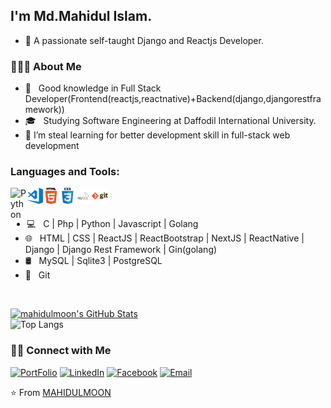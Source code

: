 <h2> I'm Md.Mahidul Islam.</h2>


- 🌱 A passionate self-taught Django and Reactjs Developer.

<!--
**mahidulmoon/mahidulmoon** is a ✨ _special_ ✨ repository because its `README.md` (this file) appears on your GitHub profile.

Here are some ideas to get you started:

- 🔭 I’m currently working on ...
- 🌱 I’m currently learning ...
- 👯 I’m looking to collaborate on ...
- 🤔 I’m looking for help with ...
- 💬 Ask me about ...
- 📫 How to reach me: ...
- 😄 Pronouns: ...
- ⚡ Fun fact: ...
-->

<h3> 👨🏻‍⚡ About Me </h3>

- 🌱 &nbsp; Good knowledge in Full Stack Developer(Frontend(reactjs,reactnative)+Backend(django,djangorestframework))
- 🎓 &nbsp; Studying Software Engineering at Daffodil International University.
- 🤔 I’m steal learning for better development skill in full-stack web development

<!--- 🌱 &nbsp; Learning more about Cloud Architecture and Systems Design. -->

### Languages and Tools:

<img align="left" alt="Python" width="26px" src="https://raw.githubusercontent.com/rhoit/mode-icons/dump/icons/python.png" />
<img align="left" alt="Visual Studio Code" width="26px" src="https://raw.githubusercontent.com/github/explore/80688e429a7d4ef2fca1e82350fe8e3517d3494d/topics/visual-studio-code/visual-studio-code.png" />
<img align="left" alt="HTML5" width="26px" src="https://raw.githubusercontent.com/github/explore/80688e429a7d4ef2fca1e82350fe8e3517d3494d/topics/html/html.png" />
<img align="left" alt="CSS3" width="26px" src="https://raw.githubusercontent.com/github/explore/80688e429a7d4ef2fca1e82350fe8e3517d3494d/topics/css/css.png" />
<img align="left" alt="MySQL" width="26px" src="https://raw.githubusercontent.com/github/explore/80688e429a7d4ef2fca1e82350fe8e3517d3494d/topics/mysql/mysql.png" />
<img align="left" alt="Git" width="26px" src="https://raw.githubusercontent.com/github/explore/80688e429a7d4ef2fca1e82350fe8e3517d3494d/topics/git/git.png" />

<br/>

<br/>



- 💻 &nbsp; C | Php | Python | Javascript | Golang
- 🌐 &nbsp; HTML | CSS | ReactJS | ReactBootstrap | NextJS | ReactNative | Django | Django Rest Framework | Gin(golang)
- 🛢 &nbsp; MySQL | Sqlite3 | PostgreSQL
- 🔧 &nbsp; Git 


<br />

[![mahidulmoon's GitHub Stats](https://github-readme-stats.vercel.app/api?username=mahidulmoon&show_icons=true)](https://github.com/mahidulmoon)
<br/>
![Top Langs](https://github-readme-stats.vercel.app/api/top-langs/?username=mahidulmoon&theme=tokyonight)

<h3> 🤝🏻 Connect with Me </h3>

<p align="left">
<a href="https://mahidulmoon.netlify.app/"><img alt="PortFolio" src="https://img.shields.io/badge/Portfolio-www.mahidulmoon.netlify.com-blue?style=flat-square&logo=google-chrome"></a>
<a href="https://www.linkedin.com/in/mahidul-moon-281509144/"><img alt="LinkedIn" src="https://img.shields.io/badge/mahidulmoon-linkedIn-brightgreen?style=flat-square&logo=linkedin"></a>
<a href="https://www.facebook.com/mahidulmoon/"><img alt="Facebook" src="https://img.shields.io/badge/mahidulmoon-facebook-blue?style=flat&logo=facebook"></a>
<a href="mailto:mahidulmoon@gmail.com"><img alt="Email" src="https://img.shields.io/badge/Email-mahidulmoon@gmail.com-blue?style=flat-square&logo=gmail"></a>
</p>

⭐️ From [MAHIDULMOON](https://github.com/mahidulmoon)
